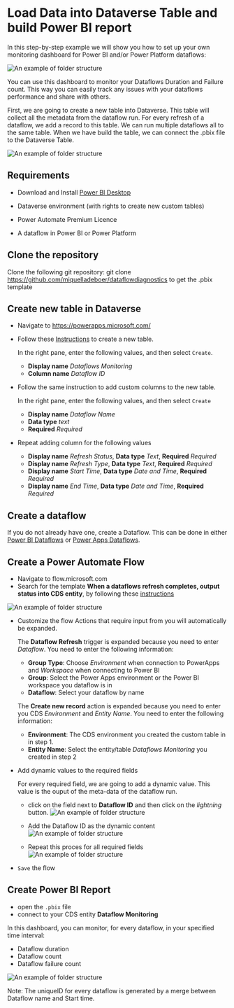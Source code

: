 # Load Data into Dataverse Table and build Power BI report 
In this step-by-step example we will show you how to set up your own monitoring dashboard for Power BI and/or Power Platform dataflows:

![An example of folder structure](images/dashboard.PNG)

You can use this dashboard to monitor your Dataflows Duration and Failure count. This way you can easily track any issues with your dataflows performance and share with others.


First, we are going to create a new table into Dataverse. This table will collect all the metadata from the dataflow run. For every refresh of a dataflow, we add a record to this table. We can run multiple dataflows all to the same table. When we have build the table, we can connect the .pbix file to the Dataverse Table.

![An example of folder structure](images/arc.PNG)
## Requirements

* Download and Install [Power BI Desktop](https://www.microsoft.com/en-us/download/details.aspx?id=58494)

* Dataverse environment (with rights to create new custom tables)

* Power Automate Premium Licence

* A dataflow in Power BI or Power Platform

## Clone the repository

Clone the following git repository: git clone  https://github.com/miquelladeboer/dataflowdiagnostics
to get the .pbix template

## Create new table in Dataverse
* Navigate to https://powerapps.microsoft.com/
* Follow these [Instructions](https://docs.microsoft.com/en-us/powerapps/maker/common-data-service/create-custom-entity) to create a new table.

    In the right pane, enter the following values, and then select `Create`.
    * **Display name**  *Dataflows Monitoring*
    * **Column name**   *Dataflow ID*
* Follow the same instruction to add custom columns to the new table.

    In the right pane, enter the following values, and then select `Create`
    * **Display name** *Dataflow Name*
    * **Data type** *text*
    * **Required** *Required*
* Repeat adding column for the following values
    * **Display name** *Refresh Status*, **Data type** *Text*, **Required** *Required*
    * **Display name** *Refresh Type*, **Data type** *Text*, **Required** *Required*
    * **Display name** *Start Time*, **Data type** *Date and Time*, **Required** *Required*
    * **Display name** *End Time*, **Data type** *Date and Time*, **Required** *Required*



## Create a dataflow
If you do not already have one, create a Dataflow. This can be done in either [Power BI Dataflows](https://docs.microsoft.com/en-us/power-bi/transform-model/dataflows/dataflows-introduction-self-service) or [Power Apps Dataflows](https://docs.microsoft.com/en-us/powerapps/maker/common-data-service/create-and-use-dataflows).

## Create a Power Automate Flow
* Navigate to flow.microsoft.com
* Search for the template **When a dataflows refresh completes, output status into CDS entity**, by following these [instructions](https://docs.microsoft.com/en-us/power-automate/get-started-logic-template)

![An example of folder structure](images/connector.PNG)

* Customize the flow
    Actions that require input from you will automatically be expanded.

   The **Dataflow Refresh** trigger is expanded because you need to enter *Dataflow*. You need to enter the following information:
   * **Group Type**: Choose *Environment* when connection to PowerApps and *Workspace* when connecting to Power BI
    * **Group**: Select the Power Apps environment or the Power BI workspace you dataflow is in
    * **Dataflow**: Select your dataflow by name

     The **Create new record** action is expanded because you need to enter you CDS *Environment* and *Entity Name*. You need to enter the following information:
   * **Environment**: The CDS environment you created the custom table in in step 1.
    * **Entity Name**: Select the entity/table *Dataflows Monitoring* you created in step 2

* Add dynamic values to the required fields

    For every required field, we are going to add a dynamic value. This value is the ouput of the meta-data of the dataflow run. 
    * click on the field  next to **Dataflow ID** and then click on the *lightning* button.
![An example of folder structure](images/dynamic.png)

    * Add the Dataflow ID as the dynamic content
![An example of folder structure](images/dataflowid.png)

    * Repeat this proces for all required fields
![An example of folder structure](images/final.PNG)  

* `Save` the flow

## Create Power BI Report
* open the `.pbix` file
* connect to your CDS entity **Dataflow Monitoring**

In this dashboard, you can monitor, for every dataflow, in your specified time interval:
* Dataflow duration
* Dataflow count
* Dataflow failure count

![An example of folder structure](images/dashboard.PNG)

Note: The uniqueID for every dataflow is generated by a merge between Dataflow name and Start time.


